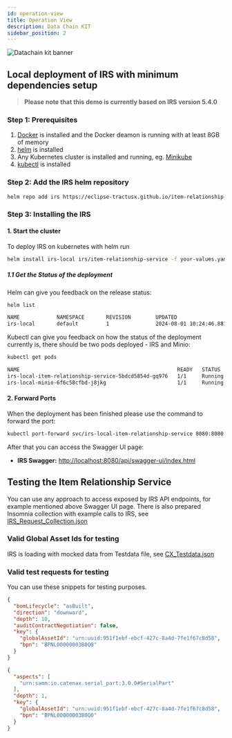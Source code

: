 ```yaml
---
id: operation-view
title: Operation View
description: Data Chain KIT
sidebar_position: 2
---
```


![Datachain kit banner](@site/static/img/kits/data-chain/DataChainKitIcon.png)

## Local deployment of IRS with minimum dependencies setup

> **Please note that this demo is currently based on IRS version 5.4.0**

### Step 1: Prerequisites

1. [Docker](https://docs.docker.com/get-docker/) is installed and the Docker deamon is running with at least 8GB of
   memory
2. [helm](https://helm.sh/docs/intro/install/) is installed
3. Any Kubernetes cluster is installed and running, eg. [Minikube](https://minikube.sigs.k8s.io/docs/start/)
4. [kubectl](https://kubernetes.io/docs/tasks/tools/) is installed

### Step 2: Add the IRS helm repository

```bash
helm repo add irs https://eclipse-tractusx.github.io/item-relationship-service
```

### Step 3: Installing the IRS

#### 1. Start the cluster

To deploy IRS on kubernetes with helm run

```bash
helm install irs-local irs/item-relationship-service -f your-values.yaml
```

##### 1.1 Get the Status of the deployment

Helm can give you feedback on the release status:

```bash
helm list
```

```bash
NAME            NAMESPACE       REVISION        UPDATED                                 STATUS          CHART                           APP VERSION
irs-local       default         1               2024-08-01 10:24:46.8811785 +0200 CEST  deployed        item-relationship-service-7.4.0 5.4.0
```

Kubectl can give you feedback on how the status of the deployment currently is, there should be two pods deployed - IRS
and Minio:

```bash
kubectl get pods
```

```bash
NAME                                                   READY   STATUS    RESTARTS   AGE
irs-local-item-relationship-service-5bdcd5854d-gq976   1/1     Running   0          47s
irs-local-minio-6f6c58cfbd-j8jkg                       1/1     Running   0          47s
```

#### 2. Forward Ports

When the deployment has been finished please use the command to forward the port:

```bash
kubectl port-forward svc/irs-local-item-relationship-service 8080:8080
```

After that you can access the Swagger UI page:

* **IRS Swagger:** [http://localhost:8080/api/swagger-ui/index.html](http://localhost:8080/api/swagger-ui/index.html)

## Testing the Item Relationship Service

You can use any approach to access exposed by IRS API endpoints, for example mentioned above Swagger UI page. There is
also prepared Insomnia collection with example calls to IRS,
see [IRS_Request_Collection.json](https://github.com/eclipse-tractusx/item-relationship-service/blob/5.4.0/local/testing/request-collection/IRS_Request_Collection.json)

### Valid Global Asset Ids for testing

IRS is loading with mocked data from Testdata file,
see [CX_Testdata.json](https://github.com/eclipse-tractusx/item-relationship-service/blob/5.4.0/irs-models/src/main/resources/test_data/CX_Testdata.json)

### Valid test requests for testing

You can use these snippets for testing purposes.

```json
{
  "bomLifecycle": "asBuilt",
  "direction": "downward",
  "depth": 10,
  "auditContractNegotiation": false,
  "key": {
    "globalAssetId": "urn:uuid:951f1ebf-ebcf-427c-8a4d-7fe1f67c8d58",
    "bpn": "BPNL00000003B0Q0"
  }
}
````

```json
{
  "aspects": [
    "urn:samm:io.catenax.serial_part:3.0.0#SerialPart"
  ],
  "depth": 1,
  "key": {
    "globalAssetId": "urn:uuid:951f1ebf-ebcf-427c-8a4d-7fe1f67c8d58",
    "bpn": "BPNL00000003B0Q0"
  }
}
```
